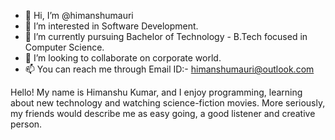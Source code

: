 - 👋 Hi, I’m @himanshumauri
- 👀 I’m interested in Software Development.
- 🌱 I’m currently pursuing Bachelor of Technology - B.Tech focused in Computer Science.
- 💞️ I’m looking to collaborate on corporate world.
- 📫 You can reach me through Email ID:- himanshumauri@outlook.com

Hello! My name is Himanshu Kumar, and I enjoy programming, learning about new technology and watching science-fiction movies. More seriously, my friends would describe me as easy going, a good listener and creative person.
